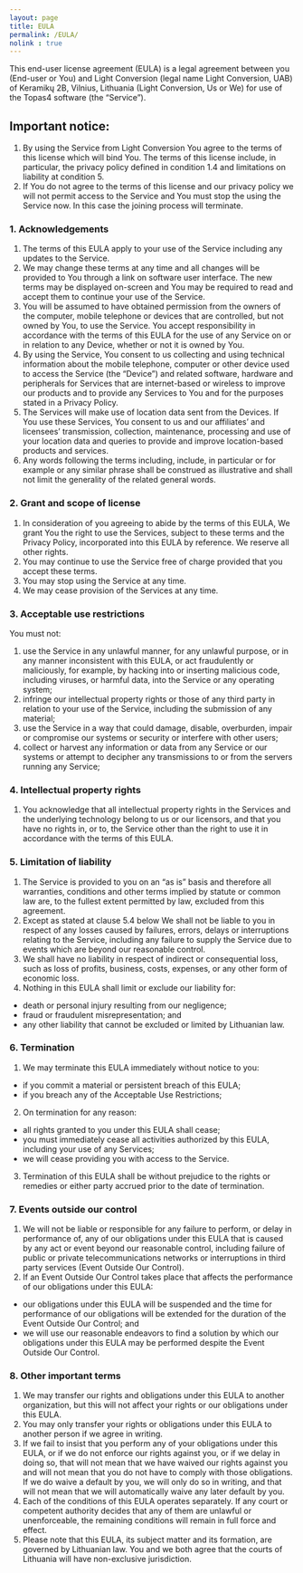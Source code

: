 ```yaml
---
layout: page
title: EULA
permalink: /EULA/
nolink : true
---
```



This end-user license agreement (EULA) is a legal agreement between you (End-user or You) and Light Conversion (legal name Light Conversion, UAB) of Keramikų 2B, Vilnius, Lithuania (Light Conversion, Us or We) for use of the Topas4 software (the “Service”).

## Important notice:

1. By using the Service from Light Conversion You agree to the terms of this license which will bind You. The terms of this license include, in particular, the privacy policy defined in condition 1.4 and limitations on liability at condition 5.
1. If You do not agree to the terms of this license and our privacy policy we will not permit access to the Service and You must stop the using the Service now. In this case the joining process will terminate.

### 1. Acknowledgements

1. The terms of this EULA apply to your use of the Service including any updates to the Service.
1. We may change these terms at any time and all changes will be provided to You through a link on software user interface. The new terms may be displayed on-screen and You may be required to read and accept them to continue your use of the Service.
1. You will be assumed to have obtained permission from the owners of the computer, mobile telephone or devices that are controlled, but not owned by You, to use the Service. You accept responsibility in accordance with the terms of this EULA for the use of any Service on or in relation to any Device, whether or not it is owned by You.
1. By using the Service, You consent to us collecting and using technical information about the mobile telephone, computer or other device used to access the Service (the “Device”) and related software, hardware and peripherals for Services that are internet-based or wireless to improve our products and to provide any Services to You and for the purposes stated in a Privacy Policy.
1. The Services will make use of location data sent from the Devices. If You use these Services, You consent to us and our affiliates’ and licensees’ transmission, collection, maintenance, processing and use of your location data and queries to provide and improve location-based products and services.
1. Any words following the terms including, include, in particular or for example or any similar phrase shall be construed as illustrative and shall not limit the generality of the related general words.

### 2. Grant and scope of license

1. In consideration of you agreeing to abide by the terms of this EULA, We grant You the right to use the Services, subject to these terms and the Privacy Policy, incorporated into this EULA by reference. We reserve all other rights.
1. You may continue to use the Service free of charge provided that you accept these terms.
1. You may stop using the Service at any time.
1. We may cease provision of the Services at any time.

### 3. Acceptable use restrictions

You must not:

1. use the Service in any unlawful manner, for any unlawful purpose, or in any manner inconsistent with this EULA, or act fraudulently or maliciously, for example, by hacking into or inserting malicious code, including viruses, or harmful data, into the Service or any operating system;
1. infringe our intellectual property rights or those of any third party in relation to your use of the Service, including the submission of any material;
1. use the Service in a way that could damage, disable, overburden, impair or compromise our systems or security or interfere with other users;
1. collect or harvest any information or data from any Service or our systems or attempt to decipher any transmissions to or from the servers running any Service;

### 4. Intellectual property rights

1. You acknowledge that all intellectual property rights in the Services and the underlying technology belong to us or our licensors, and that you have no rights in, or to, the Service other than the right to use it in accordance with the terms of this EULA.

### 5. Limitation of liability

1. The Service is provided to you on an “as is” basis and therefore all warranties, conditions and other terms implied by statute or common law are, to the fullest extent permitted by law, excluded from this agreement.
1. Except as stated at clause 5.4 below We shall not be liable to you in respect of any losses caused by failures, errors, delays or interruptions relating to the Service, including any failure to supply the Service due to events which are beyond our reasonable control.
1. We shall have no liability in respect of indirect or consequential loss, such as loss of profits, business, costs, expenses, or any other form of economic loss.
1. Nothing in this EULA shall limit or exclude our liability for:
* death or personal injury resulting from our negligence;
* fraud or fraudulent misrepresentation; and
* any other liability that cannot be excluded or limited by Lithuanian law.

### 6. Termination

1. We may terminate this EULA immediately without notice to you:
* if you commit a material or persistent breach of this EULA;
* if you breach any of the Acceptable Use Restrictions;
2. On termination for any reason:
* all rights granted to you under this EULA shall cease;
* you must immediately cease all activities authorized by this EULA, including your use of any Services;
* we will cease providing you with access to the Service.
3. Termination of this EULA shall be without prejudice to the rights or remedies or either party accrued prior to the date of termination.

### 7. Events outside our control

1. We will not be liable or responsible for any failure to perform, or delay in performance of, any of our obligations under this EULA that is caused by any act or event beyond our reasonable control, including failure of public or private telecommunications networks or interruptions in third party services (Event Outside Our Control).
1. If an Event Outside Our Control takes place that affects the performance of our obligations under this EULA:
* our obligations under this EULA will be suspended and the time for performance of our obligations will be extended for the duration of the Event Outside Our Control; and
* we will use our reasonable endeavors to find a solution by which our obligations under this EULA may be performed despite the Event Outside Our Control.

### 8. Other important terms

1. We may transfer our rights and obligations under this EULA to another organization, but this will not affect your rights or our obligations under this EULA.
1. You may only transfer your rights or obligations under this EULA to another person if we agree in writing.
1. If we fail to insist that you perform any of your obligations under this EULA, or if we do not enforce our rights against you, or if we delay in doing so, that will not mean that we have waived our rights against you and will not mean that you do not have to comply with those obligations. If we do waive a default by you, we will only do so in writing, and that will not mean that we will automatically waive any later default by you.
1. Each of the conditions of this EULA operates separately. If any court or competent authority decides that any of them are unlawful or unenforceable, the remaining conditions will remain in full force and effect.
1. Please note that this EULA, its subject matter and its formation, are governed by Lithuanian law. You and we both agree that the courts of Lithuania will have non-exclusive jurisdiction.